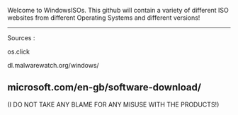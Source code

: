 Welcome to WindowsISOs. This github will contain a variety of different ISO websites from different Operating Systems and different versions!

---------
Sources :

os.click

dl.malwarewatch.org/windows/

microsoft.com/en-gb/software-download/
---------

(I DO NOT TAKE ANY BLAME FOR ANY MISUSE WITH THE PRODUCTS!)
